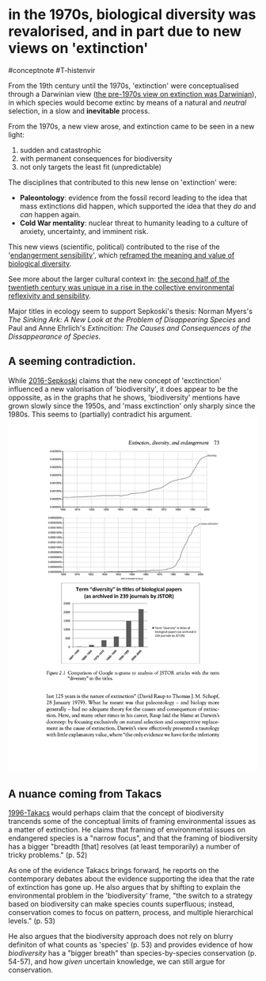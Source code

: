 # in the 1970s, biological diversity was revalorised, and in part due to new views on 'extinction'
#conceptnote #T-histenvir 

From the 19th century until the 1970s, 'extinction' were conceptualised through a Darwinian view ([the pre-1970s view on extinction was Darwinian](the%20pre-1970s%20view%20on%20extinction%20was%20Darwinian.md)), in which species would become extinc by means of a natural and *neutral* selection, in a slow and **inevitable** process. 

From the 1970s, a new view arose, and extinction came to be seen in a new light:
1.  sudden and catastrophic
2.  with permanent consequences for biodiversity
3.  not only targets the least fit (unpredictable)

The disciplines that contributed to this new lense on 'extinction' were:

-   **Paleontology**: evidence from the fossil record leading to the idea that mass extinctions did happen, which supported the idea that they _do_ and _can_ happen again.
-   **Cold War mentality**: nuclear threat to humanity leading to a culture of anxiety, uncertainty, and imminent risk.

This new views (scientific, political) contributed to the rise of the '[endangerment sensibility](endangerment%20sensibility.md)', which [reframed the meaning and value of biological diversity](the%20reification%20of%20biodiversity%20was%20the%20late-20c%20process%20of%20recognising%20natural%20variety%20as%20a%20tangigle,%20valuable,%20and%20manageable%20entity.md). 

See more about the larger cultural context in: [the second half of the twentieth century was unique in a rise in the collective environmental reflexivity and sensibility](the%20second%20half%20of%20the%20twentieth%20century%20was%20unique%20in%20a%20rise%20in%20the%20collective%20environmental%20reflexivity%20and%20sensibility.md).

Major titles in ecology seem to support Sepkoski's thesis: Norman Myers's *The Sinking Ark: A New Look at the Problem of Disappearing Species* and Paul and Anne Ehrlich's *Extincition: The Causes and Consequences of the Dissappearance of Species*.

## A seeming contradiction.
While [2016-Sepkoski](2016-Sepkoski.md) claims that the new concept of 'exctinction' influenced a new valorisation of 'biodiversity', it does appear to be the oppossite, as in the graphs that he shows, 'biodiversity' mentions have grown slowly since the 1950s, and 'mass exctinction' only sharply since the 1980s. This seems to (partially) contradict his argument.
![](Google%20n-grams%20'diversity'%20(Sepkoski%202016).jpg)


## A nuance coming from Takacs
[1996-Takacs](1996-Takacs.md) would perhaps claim that the concept of biodiversity trancends some of the conceptual limits of framing environmental issues as a matter of extinction. He claims that framing of environmental issues on endangered species is a "narrow focus", and that the framing of biodiversity has a bigger "breadth [that] resolves (at least temporarily) a number of tricky problems." (p. 52)

As one of the evidence Takacs brings forward, he reports on the contemporary debates about the evidence supporting the idea that the rate of extinction has gone up. He also argues that by shifting to explain the environmental problem in the 'biodiversity' frame, "the switch to a strategy based on biodiversity can make species counts superfluous; instead, conservation comes to focus on pattern, process, and multiple hierarchical levels." (p. 53)

He also argues that the biodiversity approach does not rely on blurry definiton of what counts as 'species' (p. 53) and provides evidence of how *biodiversity* has a "bigger breath" than species-by-species conservation (p. 54-57), and how *given* uncertain knowledge, we can still argue for conservation. 



